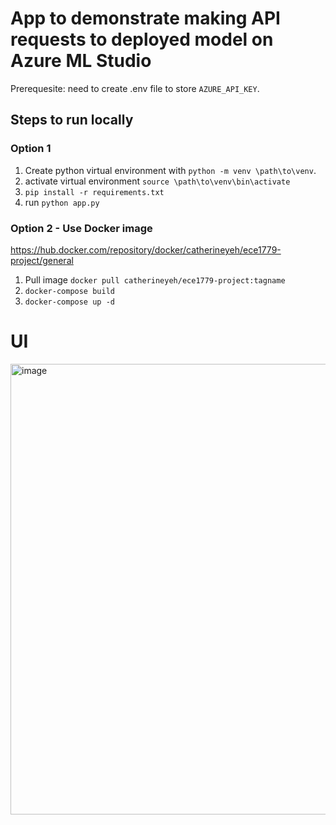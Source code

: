 # App to demonstrate making API requests to deployed model on Azure ML Studio
Prerequesite: need to create .env file to store ```AZURE_API_KEY```.

## Steps to run locally
### Option 1
1. Create python virtual environment with ```python -m venv \path\to\venv```.
2. activate virtual environment ```source \path\to\venv\bin\activate```
3. ```pip install -r requirements.txt```
4. run ```python app.py```

### Option 2 - Use Docker image
https://hub.docker.com/repository/docker/catherineyeh/ece1779-project/general
1. Pull image ```docker pull catherineyeh/ece1779-project:tagname```
2. ```docker-compose build```
3. ```docker-compose up -d```

# UI
<img width="721" alt="image" src="https://github.com/catherineyeh/ece1779/assets/33914784/5b8c009d-be8b-4e14-a651-8eeaa8b64d34">

